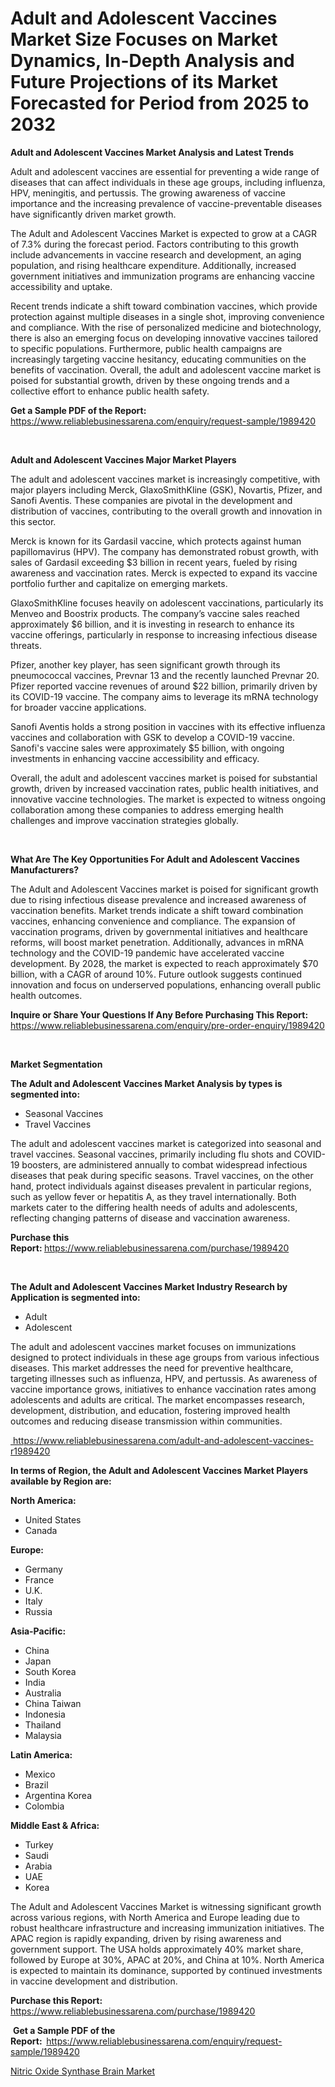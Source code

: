<p><h1>Adult and Adolescent Vaccines Market Size Focuses on Market Dynamics, In-Depth Analysis and Future Projections of its Market Forecasted for Period from 2025 to 2032</h1></p><p><strong>Adult and Adolescent Vaccines Market Analysis and Latest Trends</strong></p>
<p><p>Adult and adolescent vaccines are essential for preventing a wide range of diseases that can affect individuals in these age groups, including influenza, HPV, meningitis, and pertussis. The growing awareness of vaccine importance and the increasing prevalence of vaccine-preventable diseases have significantly driven market growth. </p><p>The Adult and Adolescent Vaccines Market is expected to grow at a CAGR of 7.3% during the forecast period. Factors contributing to this growth include advancements in vaccine research and development, an aging population, and rising healthcare expenditure. Additionally, increased government initiatives and immunization programs are enhancing vaccine accessibility and uptake.</p><p>Recent trends indicate a shift toward combination vaccines, which provide protection against multiple diseases in a single shot, improving convenience and compliance. With the rise of personalized medicine and biotechnology, there is also an emerging focus on developing innovative vaccines tailored to specific populations. Furthermore, public health campaigns are increasingly targeting vaccine hesitancy, educating communities on the benefits of vaccination. Overall, the adult and adolescent vaccine market is poised for substantial growth, driven by these ongoing trends and a collective effort to enhance public health safety.</p></p>
<p><strong>Get a Sample PDF of the Report:&nbsp;</strong> <a href="https://www.reliablebusinessarena.com/enquiry/request-sample/1989420?utm_campaign=2819&utm_medium=2&utm_source=Github&utm_content=ia&utm_term=09032025&utm_id=adult-and-adolescent-vaccines">https://www.reliablebusinessarena.com/enquiry/request-sample/1989420</a></p>
<p>&nbsp;</p>
<p><strong>Adult and Adolescent Vaccines Major Market Players</strong></p>
<p><p>The adult and adolescent vaccines market is increasingly competitive, with major players including Merck, GlaxoSmithKline (GSK), Novartis, Pfizer, and Sanofi Aventis. These companies are pivotal in the development and distribution of vaccines, contributing to the overall growth and innovation in this sector.</p><p>Merck is known for its Gardasil vaccine, which protects against human papillomavirus (HPV). The company has demonstrated robust growth, with sales of Gardasil exceeding $3 billion in recent years, fueled by rising awareness and vaccination rates. Merck is expected to expand its vaccine portfolio further and capitalize on emerging markets.</p><p>GlaxoSmithKline focuses heavily on adolescent vaccinations, particularly its Menveo and Boostrix products. The company’s vaccine sales reached approximately $6 billion, and it is investing in research to enhance its vaccine offerings, particularly in response to increasing infectious disease threats.</p><p>Pfizer, another key player, has seen significant growth through its pneumococcal vaccines, Prevnar 13 and the recently launched Prevnar 20. Pfizer reported vaccine revenues of around $22 billion, primarily driven by its COVID-19 vaccine. The company aims to leverage its mRNA technology for broader vaccine applications.</p><p>Sanofi Aventis holds a strong position in vaccines with its effective influenza vaccines and collaboration with GSK to develop a COVID-19 vaccine. Sanofi's vaccine sales were approximately $5 billion, with ongoing investments in enhancing vaccine accessibility and efficacy.</p><p>Overall, the adult and adolescent vaccines market is poised for substantial growth, driven by increased vaccination rates, public health initiatives, and innovative vaccine technologies. The market is expected to witness ongoing collaboration among these companies to address emerging health challenges and improve vaccination strategies globally.</p></p>
<p>&nbsp;</p>
<p><strong>What Are The Key Opportunities For Adult and Adolescent Vaccines Manufacturers?</strong></p>
<p><p>The Adult and Adolescent Vaccines market is poised for significant growth due to rising infectious disease prevalence and increased awareness of vaccination benefits. Market trends indicate a shift toward combination vaccines, enhancing convenience and compliance. The expansion of vaccination programs, driven by governmental initiatives and healthcare reforms, will boost market penetration. Additionally, advances in mRNA technology and the COVID-19 pandemic have accelerated vaccine development. By 2028, the market is expected to reach approximately $70 billion, with a CAGR of around 10%. Future outlook suggests continued innovation and focus on underserved populations, enhancing overall public health outcomes.</p></p>
<p><strong>Inquire or Share Your Questions If Any Before Purchasing This Report:</strong> <a href="https://www.reliablebusinessarena.com/enquiry/pre-order-enquiry/1989420?utm_campaign=2819&utm_medium=2&utm_source=Github&utm_content=ia&utm_term=09032025&utm_id=adult-and-adolescent-vaccines">https://www.reliablebusinessarena.com/enquiry/pre-order-enquiry/1989420</a></p>
<p>&nbsp;</p>
<p><strong>Market Segmentation</strong></p>
<p><strong>The Adult and Adolescent Vaccines Market Analysis by types is segmented into:</strong></p>
<p><ul><li>Seasonal Vaccines</li><li>Travel Vaccines</li></ul></p>
<p><p>The adult and adolescent vaccines market is categorized into seasonal and travel vaccines. Seasonal vaccines, primarily including flu shots and COVID-19 boosters, are administered annually to combat widespread infectious diseases that peak during specific seasons. Travel vaccines, on the other hand, protect individuals against diseases prevalent in particular regions, such as yellow fever or hepatitis A, as they travel internationally. Both markets cater to the differing health needs of adults and adolescents, reflecting changing patterns of disease and vaccination awareness.</p></p>
<p><strong>Purchase this Report:&nbsp;</strong><a href="https://www.reliablebusinessarena.com/purchase/1989420?utm_campaign=2819&utm_medium=2&utm_source=Github&utm_content=ia&utm_term=09032025&utm_id=adult-and-adolescent-vaccines">https://www.reliablebusinessarena.com/purchase/1989420</a></p>
<p>&nbsp;</p>
<p><strong>The Adult and Adolescent Vaccines Market Industry Research by Application is segmented into:</strong></p>
<p><ul><li>Adult</li><li>Adolescent</li></ul></p>
<p><p>The adult and adolescent vaccines market focuses on immunizations designed to protect individuals in these age groups from various infectious diseases. This market addresses the need for preventive healthcare, targeting illnesses such as influenza, HPV, and pertussis. As awareness of vaccine importance grows, initiatives to enhance vaccination rates among adolescents and adults are critical. The market encompasses research, development, distribution, and education, fostering improved health outcomes and reducing disease transmission within communities.</p></p>
<p><a href="https://www.reliablebusinessarena.com/adult-and-adolescent-vaccines-r1989420?utm_campaign=2819&utm_medium=2&utm_source=Github&utm_content=ia&utm_term=09032025&utm_id=adult-and-adolescent-vaccines">&nbsp;https://www.reliablebusinessarena.com/adult-and-adolescent-vaccines-r1989420</a></p>
<p><strong>In terms of Region, the Adult and Adolescent Vaccines Market Players available by Region are:</strong></p>
<p>
    <p> <strong> North America: </strong>
        <ul>
            <li>United States</li>
            <li>Canada</li>
        </ul>
        </p> 
    <p> <strong> Europe: </strong>
        <ul>
            <li>Germany</li>
            <li>France</li>
            <li>U.K.</li>
            <li>Italy</li>
            <li>Russia</li>
        </ul>
        </p> 
    <p> <strong> Asia-Pacific: </strong>
        <ul>
            <li>China</li>
            <li>Japan</li>
            <li>South Korea</li>
            <li>India</li>
            <li>Australia</li>
            <li>China Taiwan</li>
            <li>Indonesia</li>
            <li>Thailand</li>
            <li>Malaysia</li>
        </ul>
        </p> 
    <p> <strong> Latin America: </strong>
        <ul>
            <li>Mexico</li>
            <li>Brazil</li>
            <li>Argentina Korea</li>
            <li>Colombia</li>
        </ul>
        </p> 
    <p> <strong> Middle East & Africa: </strong>
        <ul>
            <li>Turkey</li>
            <li>Saudi</li>
            <li>Arabia</li>
            <li>UAE</li>
            <li>Korea</li>
        </ul>
    </p>
    </p>
<p><p>The Adult and Adolescent Vaccines Market is witnessing significant growth across various regions, with North America and Europe leading due to robust healthcare infrastructure and increasing immunization initiatives. The APAC region is rapidly expanding, driven by rising awareness and government support. The USA holds approximately 40% market share, followed by Europe at 30%, APAC at 20%, and China at 10%. North America is expected to maintain its dominance, supported by continued investments in vaccine development and distribution.</p></p>
<p><strong>Purchase this Report: </strong><a href="https://www.reliablebusinessarena.com/purchase/1989420?utm_campaign=2819&utm_medium=2&utm_source=Github&utm_content=ia&utm_term=09032025&utm_id=adult-and-adolescent-vaccines">https://www.reliablebusinessarena.com/purchase/1989420</a></p>
<p>&nbsp;<strong>Get a Sample PDF of the Report:&nbsp;&nbsp;</strong><a href="https://www.reliablebusinessarena.com/enquiry/request-sample/1989420?utm_campaign=2819&utm_medium=2&utm_source=Github&utm_content=ia&utm_term=09032025&utm_id=adult-and-adolescent-vaccines">https://www.reliablebusinessarena.com/enquiry/request-sample/1989420</a></p>
<p><strong></strong></p>
<p><p><a href="https://github.com/welidaeisya/Market-Research-Report-List-1/blob/main/nitric-oxide-synthase-brain-market.md?utm_campaign=2819&utm_medium=2&utm_source=Github&utm_content=ia&utm_term=09032025&utm_id=adult-and-adolescent-vaccines">Nitric Oxide Synthase Brain Market</a></p></p>